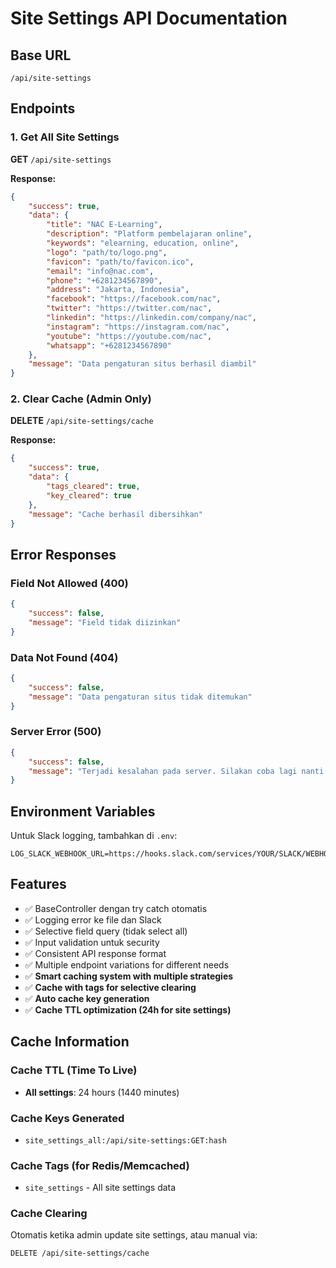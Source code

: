 # Site Settings API Documentation

## Base URL
```
/api/site-settings
```

## Endpoints

### 1. Get All Site Settings
**GET** `/api/site-settings`

**Response:**
```json
{
    "success": true,
    "data": {
        "title": "NAC E-Learning",
        "description": "Platform pembelajaran online",
        "keywords": "elearning, education, online",
        "logo": "path/to/logo.png",
        "favicon": "path/to/favicon.ico",
        "email": "info@nac.com",
        "phone": "+6281234567890",
        "address": "Jakarta, Indonesia",
        "facebook": "https://facebook.com/nac",
        "twitter": "https://twitter.com/nac",
        "linkedin": "https://linkedin.com/company/nac",
        "instagram": "https://instagram.com/nac",
        "youtube": "https://youtube.com/nac",
        "whatsapp": "+6281234567890"
    },
    "message": "Data pengaturan situs berhasil diambil"
}
```

### 2. Clear Cache (Admin Only)
**DELETE** `/api/site-settings/cache`

**Response:**
```json
{
    "success": true,
    "data": {
        "tags_cleared": true,
        "key_cleared": true
    },
    "message": "Cache berhasil dibersihkan"
}
```

## Error Responses

### Field Not Allowed (400)
```json
{
    "success": false,
    "message": "Field tidak diizinkan"
}
```

### Data Not Found (404)
```json
{
    "success": false,
    "message": "Data pengaturan situs tidak ditemukan"
}
```

### Server Error (500)
```json
{
    "success": false,
    "message": "Terjadi kesalahan pada server. Silakan coba lagi nanti."
}
```

## Environment Variables

Untuk Slack logging, tambahkan di `.env`:
```env
LOG_SLACK_WEBHOOK_URL=https://hooks.slack.com/services/YOUR/SLACK/WEBHOOK
```

## Features

- ✅ BaseController dengan try catch otomatis
- ✅ Logging error ke file dan Slack
- ✅ Selective field query (tidak select all)
- ✅ Input validation untuk security
- ✅ Consistent API response format
- ✅ Multiple endpoint variations for different needs
- ✅ **Smart caching system with multiple strategies**
- ✅ **Cache with tags for selective clearing**
- ✅ **Auto cache key generation**
- ✅ **Cache TTL optimization (24h for site settings)**

## Cache Information

### Cache TTL (Time To Live)
- **All settings**: 24 hours (1440 minutes)

### Cache Keys Generated
- `site_settings_all:/api/site-settings:GET:hash`

### Cache Tags (for Redis/Memcached)
- `site_settings` - All site settings data

### Cache Clearing
Otomatis ketika admin update site settings, atau manual via:
```bash
DELETE /api/site-settings/cache
```
